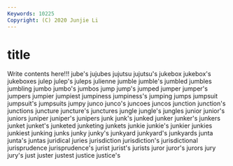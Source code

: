 ```yaml
---
Keywords: 10225
Copyright: (C) 2020 Junjie Li
---
```


# title

Write contents here!!!
jube's 
jujubes 
jujutsu 
jujutsu's 
jukebox 
jukebox's
jukeboxes 
julep 
julep's 
juleps 
julienne 
jumble 
jumble's 
jumbled 
jumbles 
jumbling
jumbo 
jumbo's 
jumbos 
jump 
jump's 
jumped 
jumper 
jumper's 
jumpers 
jumpier
jumpiest 
jumpiness 
jumpiness's 
jumping 
jumps 
jumpsuit 
jumpsuit's 
jumpsuits 
jumpy 
junco
junco's 
juncoes 
juncos 
junction 
junction's 
junctions 
juncture 
juncture's 
junctures 
jungle
jungle's 
jungles 
junior 
junior's 
juniors 
juniper 
juniper's 
junipers 
junk 
junk's
junked 
junker 
junker's 
junkers 
junket 
junket's 
junketed 
junketing 
junkets 
junkie
junkie's 
junkier 
junkies 
junkiest 
junking 
junks 
junky 
junky's 
junkyard 
junkyard's
junkyards 
junta 
junta's 
juntas 
juridical 
juries 
jurisdiction 
jurisdiction's 
jurisdictional 
jurisprudence
jurisprudence's 
jurist 
jurist's 
jurists 
juror 
juror's 
jurors 
jury 
jury's 
just
juster 
justest 
justice 
justice's 
